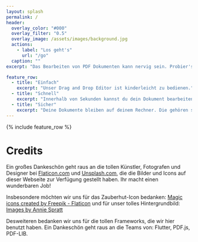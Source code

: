 ```yaml
---
layout: splash
permalink: /
header:
  overlay_color: "#000"
  overlay_filter: "0.5"
  overlay_image: /assets/images/background.jpg
  actions:
    - label: "Los geht's"
      url: "/go"
  caption: ""
excerpt: "Das Bearbeiten von PDF Dokumenten kann nervig sein. Probier's mal mit Magie"

feature_row:
  - title: "Einfach"
    excerpt: "Unser Drag and Drop Editor ist kinderleicht zu bedienen."
  - title: "Schnell"
    excerpt: "Innerhalb von Sekunden kannst du dein Dokument bearbeiten und wieder herunterladen. Alles passiert direkt in deinem Browser."
  - title: "Sicher"
    excerpt: "Deine Dokumente bleiben auf deinem Rechner. Die gehören schließlich dir! Es sind keine Uploads notwendig und deshalb gibt's bei uns auch keine Limits."
---
```


{% include feature_row %}

# Credits
Ein großes Dankeschön geht raus an die tollen Künstler, Fotografen und Designer bei [Flaticon.com](https://www.flaticon.com) und [Unsplash.com](https://unsplash.com), die die Bilder und Icons auf dieser Webseite zur Verfügung gestellt haben. Ihr macht einen wunderbaren Job!

Insbesondere möchten wir uns für das Zauberhut-Icon bedanken: <a href="https://www.flaticon.com/free-icons/magic" title="magic icons">Magic icons created by Freepik - Flaticon</a> und für unser tolles Hintergrundbild: <a href="https://unsplash.com/@anniespratt">Images by Annie Spratt</a>

Desweiteren bedanken wir uns für die tollen Frameworks, die wir hier benutzt haben. Ein Dankeschön geht raus an die Teams von: Flutter, PDF.js, PDF-LIB.